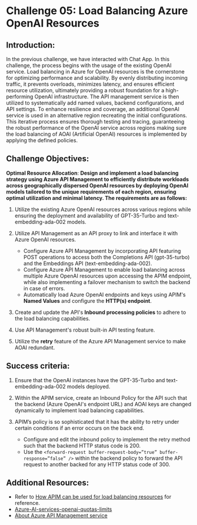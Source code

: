 # Challenge 05: Load Balancing Azure OpenAI Resources

## Introduction:

In the previous challenge, we have interacted with Chat App. In this challenge, the process begins with the usage of the existing OpenAI service. Load balancing in Azure for OpenAI resources is the cornerstone for optimizing performance and scalability. By evenly distributing incoming traffic, it prevents overloads, minimizes latency, and ensures efficient resource utilization, ultimately providing a robust foundation for a high-performing OpenAI infrastructure. The API management service is then utilized to systematically add named values, backend configurations, and API settings. To enhance resilience and coverage, an additional OpenAI service is used in an alternative region recreating the initial configurations. This iterative process ensures thorough testing and tracing, guaranteeing the robust performance of the OpenAI service across regions making sure the load balancing of AOAI (Artificial OpenAI) resources is implemented by applying the defined policies.

## Challenge Objectives:

**Optimal Resource Allocation**: **Design and implement a load balancing strategy using Azure API Management to efficiently distribute workloads across geographically dispersed OpenAI resources by deploying OpenAI models tailored to the unique requirements of each region, ensuring optimal utilization and minimal latency. The requirements are as follows:**

1. Utilize the existing Azure OpenAI resources across various regions while ensuring the deployment and availability of GPT-35-Turbo and text-embedding-ada-002 models.
   
2. Utilize API Management as an API proxy to link and interface it with Azure OpenAI resources.
    - Configure Azure API Management by incorporating API featuring POST operations to access both the Completions API (gpt-35-turbo) and the Embeddings API (text-embedding-ada-002).
    - Configure Azure API Management to enable load balancing across multiple Azure OpenAI resources upon accessing the APIM endpoint, while also implementing a failover mechanism to switch the backend in case of errors.
    - Automatically load Azure OpenAI endpoints and keys using APIM's **Named Values** and configure the **HTTP(s) endpoint**.

3. Create and update the API's **Inbound processing policies** to adhere to the load balancing capabilities.

4. Use API Management's robust built-in API testing feature.

5. Utilize the **retry** feature of the Azure API Management service to make AOAI redundant.

## Success criteria:

1. Ensure that the OpenAI instances have the GPT-35-Turbo and text-embedding-ada-002 models deployed.

2. Within the APIM service, create an Inbound Policy for the API such that the backend (Azure OpenAI's endpoint URL) and AOAI keys are changed dynamically to implement load balancing capabilities.

3. APIM’s policy is so sophisticated that it has the ability to retry under certain conditions if an error occurs on the back end.
    - Configure and edit the inbound policy to implement the retry method such that the backend HTTP status code is 200.
    - Use the `<forward-request buffer-request-body=”true” buffer-response=”false” />` within the backend policy to forward the API request to another backed for any HTTP status code of 300.

## Additional Resources:

- Refer to [How APIM can be used for load balancing resources](https://shiroyama.medium.com/introduction-eb8b8c94455a) for reference.
- [Azure-AI-services-openai-quotas-limits](https://learn.microsoft.com/en-us/azure/ai-services/openai/quotas-limits)
- [About Azure API Management service](https://learn.microsoft.com/en-us/azure/api-management/api-management-key-concepts)
